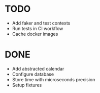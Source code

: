 # TODO
* Add faker and test contexts
* Run tests in CI workflow 
* Cache docker images

# DONE
* Add abstracted calendar
* Configure database
* Store time with microseconds precision
* Setup fixtures
